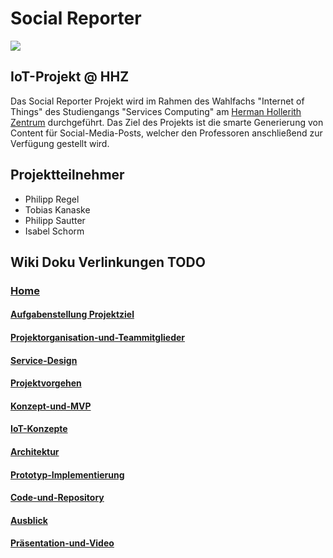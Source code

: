 # Social Reporter

![](https://github.com/Social-Reporter-HHZ/Social-Reporter/blob/master/Images/Logo.png?raw=true)

## IoT-Projekt @ HHZ
Das Social Reporter Projekt wird im Rahmen des Wahlfachs "Internet of Things" des Studiengangs "Services Computing" am [Herman Hollerith Zentrum](http://www.hhz.de/home/) durchgeführt.
Das Ziel des Projekts ist die smarte Generierung von Content für Social-Media-Posts, welcher den Professoren anschließend zur Verfügung gestellt wird. 

## Projektteilnehmer

* Philipp Regel
* Tobias Kanaske
* Philipp Sautter
* Isabel Schorm

## Wiki Doku Verlinkungen TODO
### [Home](https://github.com/Social-Reporter-HHZ/Social-Reporter/wiki)
#### [Aufgabenstellung Projektziel](https://github.com/Social-Reporter-HHZ/Social-Reporter/wiki/01.5-Aufgabenstellung---Projektziel-TK)
#### [Projektorganisation-und-Teammitglieder](https://github.com/Social-Reporter-HHZ/Social-Reporter/wiki/02.-Projektorganisation-und-Teammitglieder-TK)
#### [Service-Design](https://github.com/Social-Reporter-HHZ/Social-Reporter/wiki/02.5.-Service-Design-IS)
#### [Projektvorgehen](https://github.com/Social-Reporter-HHZ/Social-Reporter/wiki/03.-Projektvorgehen-IS)
#### [Konzept-und-MVP](https://github.com/Social-Reporter-HHZ/Social-Reporter/wiki/04.-Konzept-und-MVP---PS)
#### [IoT-Konzepte](https://github.com/Social-Reporter-HHZ/Social-Reporter/wiki/06.-IoT-Konzepte)
#### [Architektur](https://github.com/Social-Reporter-HHZ/Social-Reporter/wiki/07.-Architektur-PR)
#### [Prototyp-Implementierung](https://github.com/Social-Reporter-HHZ/Social-Reporter/wiki/08.-Prototyp-Implementierung-PR)
#### [Code-und-Repository](https://github.com/Social-Reporter-HHZ/Social-Reporter/wiki/09.-Code-und-Repository)
#### [Ausblick](https://github.com/Social-Reporter-HHZ/Social-Reporter/wiki/10.-Ausblick-TK)
#### [Präsentation-und-Video](https://github.com/Social-Reporter-HHZ/Social-Reporter/wiki/11.-Pr%C3%A4sentation-und-Video)


